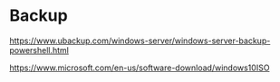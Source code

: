 # Backup


https://www.ubackup.com/windows-server/windows-server-backup-powershell.html

https://www.microsoft.com/en-us/software-download/windows10ISO

